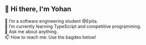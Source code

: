 ## 👋 Hi there, I'm Yohan

   🔭 I’m a software engineering student @Epita.\
   🌱 I’m currently learning TypeScript and competitive programming.\
   💬 Ask me about anything.\
   📫 How to reach me: Use the bagdes below!
